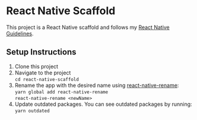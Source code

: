 # React Native Scaffold

This project is a React Native scaffold and follows my [React Native Guidelines](https://github.com/Ingibjorg/ReactNativeGuidelines).

## Setup Instructions

1. Clone this project
2. Navigate to the project  
   `cd react-native-scaffold`
3. Rename the app with the desired name using [react-native-rename](https://www.npmjs.com/package/react-native-rename):  
   `yarn global add react-native-rename`  
   `react-native-rename <newName>`  
4. Update outdated packages. You can see outdated packages by running:  
   `yarn outdated`
